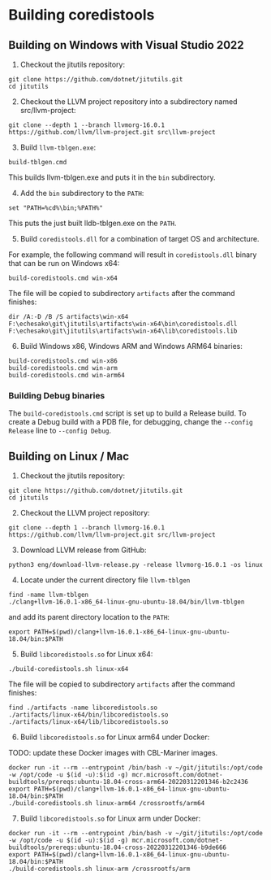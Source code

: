 # Building coredistools

## Building on Windows with Visual Studio 2022

1. Checkout the jitutils repository:
```
git clone https://github.com/dotnet/jitutils.git
cd jitutils
```

2. Checkout the LLVM project repository into a subdirectory named src/llvm-project:
```
git clone --depth 1 --branch llvmorg-16.0.1 https://github.com/llvm/llvm-project.git src\llvm-project
```

3. Build `llvm-tblgen.exe`:
```
build-tblgen.cmd
```

This builds llvm-tblgen.exe and puts it in the `bin` subdirectory.

4. Add the `bin` subdirectory to the `PATH`:
```
set "PATH=%cd%\bin;%PATH%"
```

This puts the just built lldb-tblgen.exe on the `PATH`.

5. Build `coredistools.dll` for a combination of target OS and architecture.

For example, the following command will result in `coredistools.dll` binary that can be run on Windows x64:
```
build-coredistools.cmd win-x64
```

The file will be copied to subdirectory `artifacts` after the command finishes:
```
dir /A:-D /B /S artifacts\win-x64
F:\echesako\git\jitutils\artifacts\win-x64\bin\coredistools.dll
F:\echesako\git\jitutils\artifacts\win-x64\lib\coredistools.lib
```

6. Build Windows x86, Windows ARM and Windows ARM64 binaries:
```
build-coredistools.cmd win-x86
build-coredistools.cmd win-arm
build-coredistools.cmd win-arm64
```

### Building Debug binaries

The `build-coredistools.cmd` script is set up to build a Release build. To create a Debug build with a PDB file,
for debugging, change the `--config Release` line to `--config Debug`.

## Building on Linux / Mac

1. Checkout the jitutils repository:
```
git clone https://github.com/dotnet/jitutils.git
cd jitutils
```

2. Checkout the LLVM project repository:
```
git clone --depth 1 --branch llvmorg-16.0.1 https://github.com/llvm/llvm-project.git src/llvm-project
```

3. Download LLVM release from GitHub:

```
python3 eng/download-llvm-release.py -release llvmorg-16.0.1 -os linux
```

4. Locate under the current directory file `llvm-tblgen`
```
find -name llvm-tblgen
./clang+llvm-16.0.1-x86_64-linux-gnu-ubuntu-18.04/bin/llvm-tblgen
```
and add its parent directory location to the `PATH`:

```
export PATH=$(pwd)/clang+llvm-16.0.1-x86_64-linux-gnu-ubuntu-18.04/bin:$PATH
```

5. Build `libcoredistools.so` for Linux x64:
```
./build-coredistools.sh linux-x64
```

The file will be copied to subdirectory `artifacts` after the command finishes:
```
find ./artifacts -name libcoredistools.so
./artifacts/linux-x64/bin/libcoredistools.so
./artifacts/linux-x64/lib/libcoredistools.so
```

6. Build `libcoredistools.so` for Linux arm64 under Docker:

TODO: update these Docker images with CBL-Mariner images.

```
docker run -it --rm --entrypoint /bin/bash -v ~/git/jitutils:/opt/code -w /opt/code -u $(id -u):$(id -g) mcr.microsoft.com/dotnet-buildtools/prereqs:ubuntu-18.04-cross-arm64-20220312201346-b2c2436
export PATH=$(pwd)/clang+llvm-16.0.1-x86_64-linux-gnu-ubuntu-18.04/bin:$PATH
./build-coredistools.sh linux-arm64 /crossrootfs/arm64
```

7. Build `libcoredistools.so` for Linux arm under Docker:
```
docker run -it --rm --entrypoint /bin/bash -v ~/git/jitutils:/opt/code -w /opt/code -u $(id -u):$(id -g) mcr.microsoft.com/dotnet-buildtools/prereqs:ubuntu-18.04-cross-20220312201346-b9de666
export PATH=$(pwd)/clang+llvm-16.0.1-x86_64-linux-gnu-ubuntu-18.04/bin:$PATH
./build-coredistools.sh linux-arm /crossrootfs/arm
```
